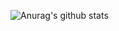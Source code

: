 ![Anurag's github stats](https://github-readme-stats.vercel.app/api?username=divashuthron&show_icons=true&theme=synthwave&title_color=7AAEAE&text_color=7AAEAE&icon_color=FFFFFF)
